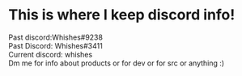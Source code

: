 # This is where I keep discord info!
Past discord:Whishes#9238  
Past Discord: Whishes#3411  
Current discord: whishes  
Dm me for info about products or for dev or for src or anything :)
